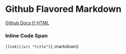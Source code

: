 # Github Flavored Markdown

[Github Docs f/ HTML](https://github.github.com/gfm/ "GFM")

### Inline Code Span
`[link](/uri "title")`{.:markdown}

